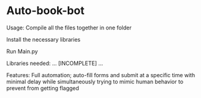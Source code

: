 # Auto-book-bot

Usage:
Compile all the files together in one folder

Install the necessary libraries

Run Main.py

Libraries needed:
...
[INCOMPLETE]
...

Features:
Full automation; auto-fill forms and submit at a specific time with minimal delay while simultaneously trying to mimic human behavior to prevent from getting flagged
